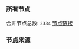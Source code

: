 ### 所有节点
合并节点总数: `2334`
[节点链接](https://raw.githubusercontent.com/rzhy1/11/master/sub/sub_merge_base64.txt)

### 节点来源